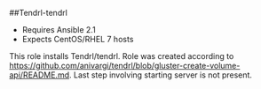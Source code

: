 ##Tendrl-tendrl

- Requires Ansible 2.1
- Expects CentOS/RHEL 7 hosts

This role installs Tendrl/tendrl. Role was created according to https://github.com/anivargi/tendrl/blob/gluster-create-volume-api/README.md. Last step involving starting server is not present.
